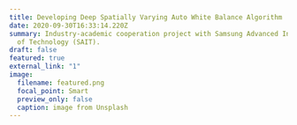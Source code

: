 ```yaml
---
title: Developing Deep Spatially Varying Auto White Balance Algorithm
date: 2020-09-30T16:33:14.220Z
summary: Industry-academic cooperation project with Samsung Advanced Institute
  of Technology (SAIT).
draft: false
featured: true
external_link: "1"
image:
  filename: featured.png
  focal_point: Smart
  preview_only: false
  caption: image from Unsplash
---
```

